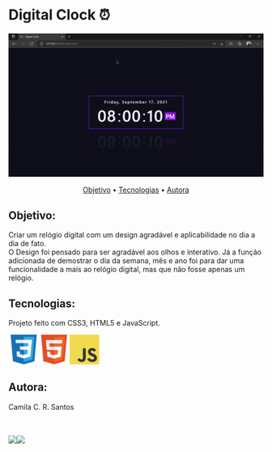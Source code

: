 # Digital Clock ⏰

<img src="assets/test.gif" alt="gif teste, mostrando na prática">
<p align="center">
 <a href="#objetivo">Objetivo</a> • 
 <a href="#tecnologias">Tecnologias</a> • 
 <a href="#autora">Autora</a>
</p>
<h2 id="objetivo">Objetivo:</h2>
<p>
Criar um relógio digital com um design agradável e aplicabilidade no dia a dia de fato. <br>
O Design foi pensado para ser agradável aos olhos e interativo. Já a função adicionada de demostrar o dia da semana, mês e ano foi para dar uma funcionalidade a mais ao relógio digital, mas que não fosse apenas um relógio.
</>
<h2 id="tecnologias">Tecnologias:</h2>
<p>
Projeto feito com CSS3, HTML5 e JavaScript.
</p><img alt="CSS" src="https://github.com/devicons/devicon/raw/master/icons/css3/css3-original.svg" width="60" height="60"/><img alt="HTML" src="https://github.com/devicons/devicon/raw/master/icons/html5/html5-original.svg" width="60" height="60" /><img alt="JS" src="https://github.com/devicons/devicon/raw/master/icons/javascript/javascript-original.svg"  width="60" height="60"/>
<h2 id="autora">Autora:</h2>
<p>
Camila C. R. Santos
</p>
<br><br>
<img src="https://img.shields.io/github/stars/Cameasy/digital-clock"><img src="https://img.shields.io/github/watchers/Cameasy/digital-clock">
